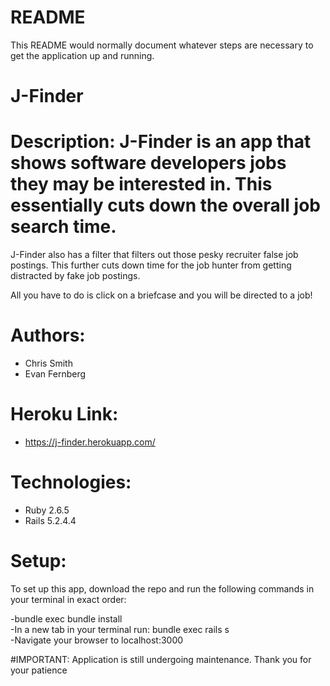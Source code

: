 # README

This README would normally document whatever steps are necessary to get the
application up and running.

# J-Finder 

# Description: J-Finder is an app that shows software developers jobs they may be interested in. This essentially cuts down the overall job search time.

J-Finder also has a filter that filters out those pesky recruiter false job postings. This further cuts down time for the job hunter from getting distracted by fake job postings.

All you have to do is click on a briefcase and you will be directed to a job!

# Authors:<br />
  - Chris Smith <br />
  - Evan Fernberg <br />

# Heroku Link:

- https://j-finder.herokuapp.com/

# Technologies:

- Ruby 2.6.5 <br />
- Rails 5.2.4.4 <br />

# Setup:

To set up this app, download the repo and run the following commands in your terminal in exact order:

-bundle exec bundle install<br />
-In a new tab in your terminal run: bundle exec rails s<br />
-Navigate your browser to localhost:3000<br />

#IMPORTANT: Application is still undergoing maintenance. Thank you for your patience
